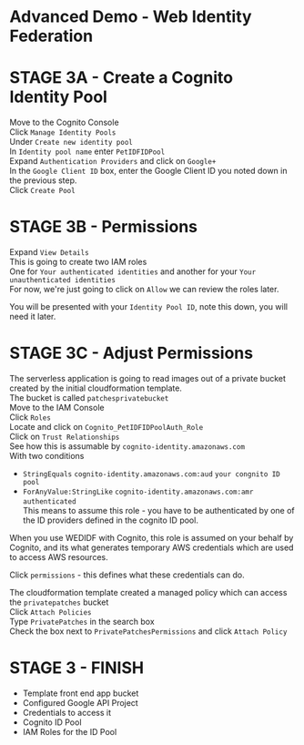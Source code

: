 # Advanced Demo - Web Identity Federation

# STAGE 3A - Create a Cognito Identity Pool  

Move to the Cognito Console    
Click `Manage Identity Pools`   
Under `Create new identity pool`   
In `Identity pool name` enter `PetIDFIDPool`   
Expand `Authentication Providers` and click on `Google+`   
In the `Google Client ID` box, enter the Google Client ID you noted down in the previous step.  
Click `Create Pool`   

# STAGE 3B - Permissions  

Expand `View Details`    
This is going to create two IAM roles  
One for `Your authenticated identities` and another for your `Your unauthenticated identities`    
For now, we're just going to click on `Allow` we can review the roles later.    

You will be presented with your `Identity Pool ID`, note this down, you will need it later.   

# STAGE 3C - Adjust Permissions  

The serverless application is going to read images out of a private bucket created by the initial cloudformation template.    
The bucket is called `patchesprivatebucket`    
Move to the IAM Console   
Click `Roles`   
Locate and click on `Cognito_PetIDFIDPoolAuth_Role`  
Click on `Trust Relationships`  
See how this is assumable by `cognito-identity.amazonaws.com`  
With two conditions  
- `StringEquals` `cognito-identity.amazonaws.com:aud` `your congnito ID pool`  
- `ForAnyValue:StringLike` `cognito-identity.amazonaws.com:amr` `authenticated`  
This means to assume this role - you have to be authenticated by one of the ID providers defined in the cognito ID pool.    

When you use WEDIDF with Cognito, this role is assumed on your behalf by Cognito, and its what generates temporary AWS credentials which are used to access AWS resources.  

Click `permissions` - this defines what these credentials can do.  

The cloudformation template created a managed policy which can access the `privatepatches` bucket  
Click `Attach Policies`   
Type `PrivatePatches` in the search box  
Check the box next to `PrivatePatchesPermissions` and click `Attach Policy`    


# STAGE 3 - FINISH    

- Template front end app bucket  
- Configured Google API Project  
- Credentials to access it  
- Cognito ID Pool  
- IAM Roles for the ID Pool  





